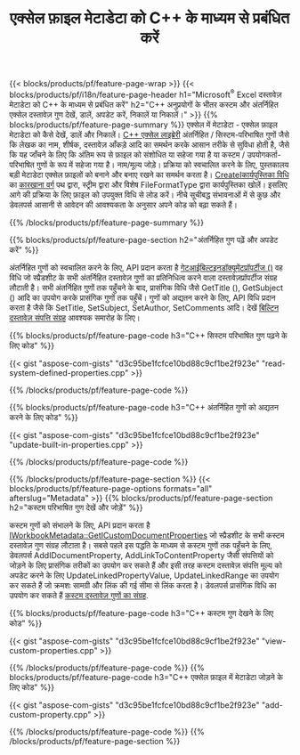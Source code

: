 ﻿---
title: एक्सेल फ़ाइल मेटाडेटा को C++ के माध्यम से प्रबंधित करें
url: /hi/cpp/metadata/
description: C++ लाइब्रेरी . का उपयोग करके एक्सेल फाइल मेटाडेटा देखें, जोड़ें, संपादित करें, निकालें या निकालें
---
{{< blocks/products/pf/feature-page-wrap >}}
{{< blocks/products/pf/i18n/feature-page-header h1="Microsoft<sup>&reg;</sup> Excel दस्तावेज़ मेटाडेटा को C++ के माध्यम से प्रबंधित करें" h2="C++ अनुप्रयोगों के भीतर कस्टम और अंतर्निहित एक्सेल दस्तावेज़ गुण देखें, डालें, अपडेट करें, निकालें या निकालें।" >}}
{{% blocks/products/pf/feature-page-summary %}}
एक्सेल में मेटाडेटा - एक्सेल फ़ाइल मेटाडेटा को कैसे देखें, डालें और निकालें। [C++ एक्सेल लाइब्रेरी](/cells/cpp/) अंतर्निहित / सिस्टम-परिभाषित गुणों जैसे कि लेखक का नाम, शीर्षक, दस्तावेज़ आँकड़े आदि का समर्थन करके आसान तरीके से सुविधा होती है, जैसे कि यह जाँचने के लिए कि अंतिम रूप से फ़ाइल को संशोधित या सहेजा गया है या कस्टम / उपयोगकर्ता-परिभाषित गुणों के रूप में सहेजा गया है। नाम/मूल्य जोड़े। प्रक्रिया को स्वचालित करने के लिए, पुस्तकालय बड़ी मेटाडेटा एक्सेल फ़ाइलों को बनाने और बनाए रखने का समर्थन करता है। [CreateIकार्यपुस्तिका विधि](https://reference.aspose.com/cells/cpp/class/aspose.cells.factory#a93f7282b976d2a001d44198dedaceee8) का [कारखाना वर्ग](https://reference.aspose.com/cells/cpp/class/aspose.cells.factory) पथ द्वारा, स्ट्रीम द्वारा और विशेष FileFormatType द्वारा कार्यपुस्तिका खोलें। इसलिए आगे की प्रक्रिया के लिए फ़ाइल को उपयुक्त विधि से लोड करें। नीचे सूचीबद्ध संभावनाओं में से कुछ और डेवलपर्स आसानी से आवेदन की आवश्यकता के अनुसार अपने कोड को बढ़ा सकते हैं। 
 
{{% /blocks/products/pf/feature-page-summary %}}

{{% blocks/products/pf/feature-page-section h2="अंतर्निहित गुण पढ़ें और अपडेट करें" %}}

अंतर्निहित गुणों को स्वचालित करने के लिए, API प्रदान करता है [गेटआईबिल्टइनडॉक्यूमेंटप्रॉपर्टीज ()](https://reference.aspose.com/cells/cpp/class/aspose.cells.metadata.i_workbook_metadata) वह विधि जो स्प्रैडशीट के सभी अंतर्निहित दस्तावेज़ गुणों का प्रतिनिधित्व करने वाला दस्तावेज़प्रॉपर्टीज संग्रह लौटाती है। सभी अंतर्निहित गुणों तक पहुँचने के बाद, प्रासंगिक विधि जैसे GetTitle (), GetSubject () आदि का उपयोग करके प्रासंगिक गुणों तक पहुँचें। गुणों को अद्यतन करने के लिए, API विधि प्रदान करता है जैसे कि SetTitle, SetSubject, SetAuthor, SetComments आदि। देखें [बिल्टिन दस्तावेज़ संपत्ति संग्रह](https://reference.aspose.com/cells/cpp/class/aspose.cells.properties.i_built_in_document_property_collection) आवश्यक समारोह के लिए।

{{% blocks/products/pf/feature-page-code h3="C++ सिस्टम परिभाषित गुण पढ़ने के लिए कोड" %}}

{{< gist "aspose-com-gists" "d3c95be1fcfce10bd88c9cf1be2f923e" "read-system-defined-properties.cpp" >}}

{{% /blocks/products/pf/feature-page-code %}}

{{% blocks/products/pf/feature-page-code h3="C++ अंतर्निहित गुणों को अद्यतन करने के लिए कोड" %}}

{{< gist "aspose-com-gists" "d3c95be1fcfce10bd88c9cf1be2f923e" "update-built-in-properties.cpp" >}}

{{% /blocks/products/pf/feature-page-code %}}


{{% /blocks/products/pf/feature-page-section %}}
{{< blocks/products/pf/feature-page-options formats="all" afterslug="Metadata" >}}
{{% blocks/products/pf/feature-page-section h2="कस्टम परिभाषित गुण देखें और जोड़ें" %}}

कस्टम गुणों को संभालने के लिए, API प्रदान करता है [IWorkbookMetadata::GetICustomDocumentProperties](https://reference.aspose.com/cells/cpp/class/aspose.cells.metadata.i_workbook_metadata#a69f0226813ce18c03ebc13b8ca691e79) जो स्प्रैडशीट के सभी कस्टम दस्तावेज़ गुण संग्रह लौटाता है। सबसे पहले इस पद्धति के माध्यम से कस्टम गुणों तक पहुँचने के लिए, डेवलपर्स AddIDocumentProperty, AddLinkToContentProperty जैसी संपत्तियों को जोड़ने के लिए प्रासंगिक तरीकों का उपयोग कर सकते हैं और इसी तरह कस्टम दस्तावेज़ संपत्ति मूल्य को अपडेट करने के लिए UpdateLinkedPropertyValue, UpdateLinkedRange का उपयोग कर सकते हैं जो क्रमशः सामग्री और लिंक की गई सीमा से लिंक करता है। डेवलपर्स प्रासंगिक विधि का उपयोग कर सकते हैं [कस्टम दस्तावेज़ गुणों का संग्रह](https://reference.aspose.com/cells/cpp/class/aspose.cells.properties.i_custom_document_property_collection).

{{% blocks/products/pf/feature-page-code h3="C++ कस्टम गुण देखने के लिए कोड" %}}

{{< gist "aspose-com-gists" "d3c95be1fcfce10bd88c9cf1be2f923e" "view-custom-properties.cpp" >}}

{{% /blocks/products/pf/feature-page-code %}}
{{% blocks/products/pf/feature-page-code h3="C++ एक्सेल फ़ाइल में मेटाडेटा जोड़ने के लिए कोड" %}}

{{< gist "aspose-com-gists" "d3c95be1fcfce10bd88c9cf1be2f923e" "add-custom-property.cpp" >}}

{{% /blocks/products/pf/feature-page-code %}}
{{% /blocks/products/pf/feature-page-section %}}